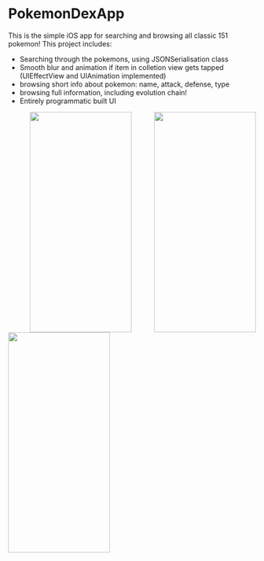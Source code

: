 # PokemonDexApp
This is the simple iOS app for searching and browsing all classic 151 pokemon!
This project includes:
- Searching through the pokemons, using JSONSerialisation class
- Smooth blur and animation if item in colletion view gets tapped (UIEffectView and UIAnimation implemented)
- browsing short info about pokemon: name, attack, defense, type
- browsing full information, including evolution chain!
- Entirely programmatic built UI


<gif src="https://user-images.githubusercontent.com/88627410/134989075-19d851f1-2919-4812-bd9f-c9963e116d1d.gif" width="207" height="448">
<p align="center">
<image src="https://user-images.githubusercontent.com/88627410/134929464-fc3786d3-9487-463b-90d2-825658afc7cf.png" width="207" height="448">
  <image align="right" src="https://user-images.githubusercontent.com/88627410/134929485-6d6f5537-397e-452e-ba30-c25888bad9bd.png" width="207" height="448">
    <image align="left" src="https://user-images.githubusercontent.com/88627410/134929490-857d0954-95d9-43f8-bba1-a330a3b72136.png" width="207" height="448">
</p>
    

